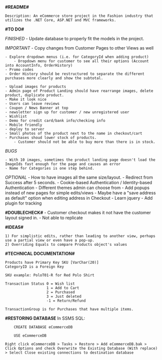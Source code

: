 **#README#**

    Description: An eCommerce store project in the Fashion industry that utilizes the .NET Core, ASP.NET and MVC frameworks. 

**#TO DO#**

*FINISHED*
    - Update database to properly fit the models in the project.


*IMPORTANT*
    - Copy changes from Customer Pages to other Views as well

    - Explore dropdown menus (i.e. for CategoryId when adding product)
        - Dropdown menu for customer to see all their options (Account into AccountInfo, OrderHistory)
    - Promo codes
    - Order History should be restructured to separate the different purchases more clearly and show the subtotal.

    - Upload images for products
    - Admin page of Product Landing should have rearrange images, delete product, duplicate product.
    - Make it look nice
    - Users can leave reviews
    - Coupon / News Banner at top
    - newsletter sign up for customer / new unregistered user
    - Wishlist
    - Demo for credit card/bank info/checking info
    - Mobile friendly
    - deploy to server
    - Small photos of the product next to the name in checkout/cart
    - Purchases shoud lower stock of products. 
        - Customer should not be able to buy more than there is in stock.

*BUGS*

    - With 10 images, sometimes the product landing page doesn't load the ImageIds fast enough for the page and causes an error
    - Name for Categories is one step behind. 

*OPTIONAL*
    - How to have images all the same size/layout.
    - Redirect from Success after 5 seconds.
    - Cookie-based Authentication / Identity-based Authentication
    - Different themes admin can choose from
    - Add popups instead of new pages for simple edits/views
    - Maybe have a "save address as default" option when editing address in Checkout
    - Learn jquery
    - Add plugin for tracking 

**#DOUBLECHECK#**
    - Customer checkout makes it not have the customer layout signed in.
        - Not able to replicate

**#IDEAS#**

    1) For simplistic edits, rather than leading to another view, perhaps use a partial view or even have a pop-up.
    2) Overriding Equals to compare Products object's values

**#TECHNICAL DOCUMENTATION#**

    Products have Primary Key SKU [VarChar(20)]
    CategoryID is a Foreign Key 

    SKU example: PoloT01-R for Red Polo Shirt

    Transaction Status 0 = Wish list
                       1 = Add to Cart
                       2 = Purchased
                       3 = Just deleted
                       -1 = Return/Refund
    
    TransactionGroup is for Purchases that have multiple items.

**#RESTORING DATABASE**
    In SSMS SQL:
    
        CREATE DATABASE eCommerceDB

        USE eCommerceDB

    Right click eCommerceDB > Tasks > Restore > Add eCommerceDB.bak > Click Options and check Overwrite the Existing Database (With replace) > Select Close existing connections to destination database
